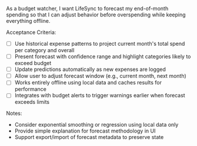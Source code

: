 As a budget watcher, I want LifeSync to forecast my end-of-month spending so that I can adjust behavior before overspending while keeping everything offline.

Acceptance Criteria:
- [ ] Use historical expense patterns to project current month's total spend per category and overall
- [ ] Present forecast with confidence range and highlight categories likely to exceed budget
- [ ] Update predictions automatically as new expenses are logged
- [ ] Allow user to adjust forecast window (e.g., current month, next month)
- [ ] Works entirely offline using local data and caches results for performance
- [ ] Integrates with budget alerts to trigger warnings earlier when forecast exceeds limits

Notes:
- Consider exponential smoothing or regression using local data only
- Provide simple explanation for forecast methodology in UI
- Support export/import of forecast metadata to preserve state
